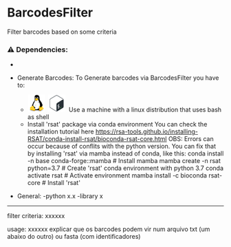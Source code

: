 # BarcodesFilter
 Filter barcodes based on some criteria



### :warning: Dependencies:
-
- Generate Barcodes:
    To Generate barcodes via BarcodesFilter you have to:
    - <img src="https://github.com/devicons/devicon/blob/master/icons/linux/linux-original.svg" title="Linux" alt="Linux" width="40" height="40"/>&nbsp; <img src="https://github.com/devicons/devicon/blob/master/icons/bash/bash-original.svg" title="Bash" alt="Bash" width="40" height="40"/>&nbsp; Use a machine with a linux distribution that uses bash as shell
    - Install 'rsat' package via conda environment
        You can check the installation tutorial here https://rsa-tools.github.io/installing-RSAT/conda-install-rsat/bioconda-rsat-core.html
        OBS: Errors can occur because of conflits with the python version. You can fix that by installing 'rsat' via mamba instead of conda, like this:
        conda install -n base conda-forge::mamba # Install mamba
        mamba create -n rsat python=3.7  # Create 'rsat' conda environment with python 3.7
        conda activate rsat  # Activate environment
        mamba install -c bioconda rsat-core  # Install 'rsat'

- General:
    -python x.x
    -library x

---

filter criteria:
xxxxxx

usage:
xxxxxx
explicar que os barcodes podem vir num arquivo txt (um abaixo do outro) ou fasta (com identificadores)
